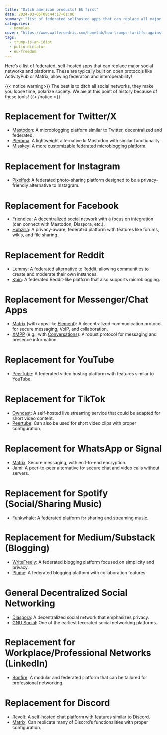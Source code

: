 ```yaml
---
title: "Ditch american products! EU first"
date: 2024-03-05T09:44:17+01:00
summary: "list of federated selfhosted apps that can replace all major social network like x, Instagram, Facebook, reddit, messenger and other"
categories:
  - Homelab
cover: "https://www.waltercedric.com/homelab/how-trumps-tariffs-against-his-allies-work.webp"
tags:
  - trump-is-an-idiot
  - putin-dictator
  - eu-freedom
---
```

Here’s a list of federated, self-hosted apps that can replace major social networks and platforms. These are typically built on open protocols like ActivityPub or Matrix, allowing federation and interoperability!

{{< notice warning>}} 
The best is to ditch all social networks, they make you loose time, polarize society. We are at this point of history because of these tools!
{{< /notice >}}

# Replacement for Twitter/X  
- [Mastodon](https://joinmastodon.org): A microblogging platform similar to Twitter, decentralized and federated.  
- [Pleroma](https://pleroma.social/): A lightweight alternative to Mastodon with similar functionality.  
- [Misskey](https://misskey-hub.net/en/): A more customizable federated microblogging platform.  

# Replacement for Instagram  
- [Pixelfed](https://pixelfed.org): A federated photo-sharing platform designed to be a privacy-friendly alternative to Instagram.  

# Replacement for Facebook  
- [Friendica](https://friendi.ca/): A decentralized social network with a focus on integration (can connect with Mastodon, Diaspora, etc.).  
- [Hubzilla](https://hubzilla.org/): A privacy-aware, federated platform with features like forums, wikis, and file sharing.  

# Replacement for Reddit  
- [Lemmy](https://join-lemmy.org): A federated alternative to Reddit, allowing communities to create and moderate their own instances.  
- [Kbin](https://kbin.pub/): A federated Reddit-like platform that also supports microblogging.  

# Replacement for Messenger/Chat Apps  
- [Matrix](https://matrix.org/) (with apps like [Element](https://element.io/)): A decentralized communication protocol for secure messaging, VoIP, and collaboration.  
- [XMPP](https://xmpp.org) (e.g., with [Conversations](https://conversations.im/)): A robust protocol for messaging and presence information.  

# Replacement for YouTube  
- [PeerTube](https://joinpeertube.org/): A federated video hosting platform with features similar to YouTube.  

# Replacement for TikTok  
- [Owncast](https://owncast.online/): A self-hosted live streaming service that could be adapted for short video content.  
- [Peertube](https://joinpeertube.org/): Can also be used for short video clips with proper configuration.  

# Replacement for WhatsApp or Signal  
- [Matrix](https://matrix.org/): Secure messaging, with end-to-end encryption.  
- [Jami](https://jami.net/): A peer-to-peer alternative for secure chat and video calls without servers.  

# Replacement for Spotify (Social/Sharing Music)  
- [Funkwhale](https://funkwhale.audio/): A federated platform for sharing and streaming music.  

# Replacement for Medium/Substack (Blogging)  
- [WriteFreely](https://writefreely.org/): A federated blogging platform focused on simplicity and privacy.  
- [Plume](https://joinplume.org/): A federated blogging platform with collaboration features.  

# General Decentralized Social Networking  
- [Diaspora](https://diasporafoundation.org/): A decentralized social network that emphasizes privacy.  
- [GNU Social](https://gnu.io/social/): One of the earliest federated social networking platforms.  

# Replacement for Workplace/Professional Networks (LinkedIn)  
- [Bonfire](https://bonfirenetworks.org/): A modular and federated platform that can be tailored for professional networking.  

# Replacement for Discord  
- [Revolt](https://revolt.chat/): A self-hosted chat platform with features similar to Discord.  
- [Matrix](https://matrix.org/): Can replicate many of Discord’s functionalities with proper configuration.